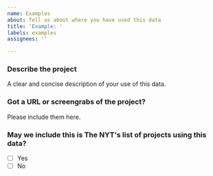 ```yaml
---
name: Examples
about: Tell us about where you have used this data
title: 'Example: '
labels: examples
assignees: ''

---
```


### Describe the project
A clear and concise description of your use of this data.

### Got a URL or screengrabs of the project?
Please include them here.

### May we include this is The NYT's list of projects using this data?
- [ ] Yes
- [ ] No
